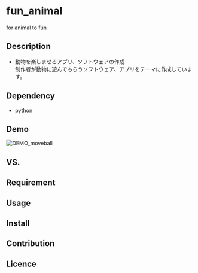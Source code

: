 # fun_animal
for animal to fun

## Description
* 動物を楽しませるアプリ、ソフトウェアの作成  
制作者が動物に遊んでもらうソフトウェア、アプリをテーマに作成しています。

## Dependency
* python

## Demo
![DEMO_moveball](https://github.com/Kame256/fun_animal/wiki/demo/move_ball.GIF)
## VS. 

## Requirement

## Usage

## Install

## Contribution

## Licence

